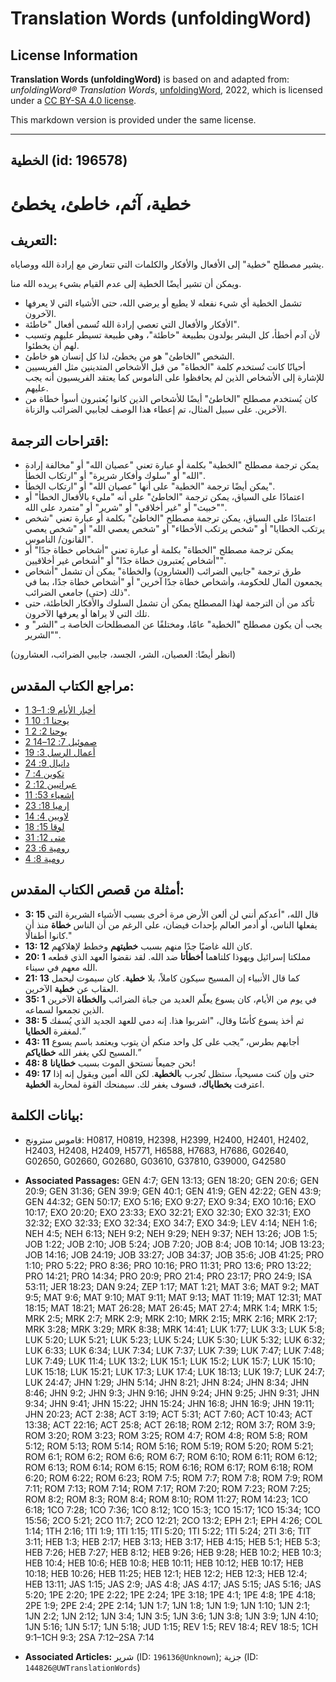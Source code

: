 # Translation Words (unfoldingWord)

## License Information

**Translation Words (unfoldingWord)** is based on and adapted from: _unfoldingWord® Translation Words_, [unfoldingWord](https://unfoldingword.org/utw), 2022, which is licensed under a [CC BY-SA 4.0 license](https://creativecommons.org/licenses/by-sa/4.0/legalcode.en).

This markdown version is provided under the same license.



--------------------------------

## الخطية (id: 196578)

خطية، آثم، خاطئ، يخطئ
=====================

التعريف:
--------

يشير مصطلح "خطية" إلى الأفعال والأفكار والكلمات التي تتعارض مع إرادة الله ووصاياه.

ويمكن أن تشير أيضًا الخطية إلى عدم القيام بشيء يريده الله منا.

* تشمل الخطية أي شيء نفعله لا يطيع أو يرضي الله، حتى الأشياء التي لا يعرفها الآخرون.
* الأفكار والأفعال التي تعصي إرادة الله تُسمى أفعال "خاطئة".
* لأن آدم أخطأ، كل البشر يولدون بطبيعة "خاطئة"، وهي طبيعة تسيطر عليهم وتسبب لهم أن يخطئوا.
* الشخص "الخاطئ" هو من يخطئ، لذا كل إنسان هو خاطئ.
* أحيانًا كانت تُستخدم كلمة "الخطاة" من قبل الأشخاص المتدينين مثل الفريسيين للإشارة إلى الأشخاص الذين لم يحافظوا على الناموس كما يعتقد الفريسيون أنه يجب عليهم.
* كان يُستخدم مصطلح "الخاطئ" أيضًا للأشخاص الذين كانوا يُعتبرون أسوأ خطاة من الآخرين. على سبيل المثال، تم إعطاء هذا الوصف لجابيي الضرائب والزناة.

اقتراحات الترجمة:
-----------------

* يمكن ترجمة مصطلح "الخطية" بكلمة أو عبارة تعني "عصيان الله" أو "مخالفة إرادة الله" أو "سلوك وأفكار شريرة" أو "ارتكاب الخطأ".
* يمكن أيضًا ترجمة "الخطية" على أنها "عصيان الله" أو "ارتكاب الخطأ".
* اعتمادًا على السياق، يمكن ترجمة "الخاطئ" على أنه "مليء بالأفعال الخطأ" أو "خبيث" أو "غير أخلاقي" أو "شرير" أو "متمرد على الله".
* اعتمادًا على السياق، يمكن ترجمة مصطلح "الخاطئ" بكلمة أو عبارة تعني "شخص يرتكب الخطايا" أو "شخص يرتكب الأخطاء" أو "شخص يعصي الله" أو "شخص يعصي القانون/ الناموس".
* يمكن ترجمة مصطلح "الخطاة" بكلمة أو عبارة تعني "أشخاص خطاة جدًا" أو "أشخاص يُعتبرون خطاة جدًا" أو "أشخاص غير أخلاقيين".
* طرق ترجمة "جابيي الضرائب (العشارون) والخطاة" يمكن أن تشمل "أشخاص يجمعون المال للحكومة، وأشخاص خطاة جدًا آخرين" أو "أشخاص خطاة جدًا، بما في ذلك (حتى) جامعي الضرائب".
* تأكد من أن الترجمة لهذا المصطلح يمكن أن تشمل السلوك والأفكار الخاطئة، حتى تلك التي لا يراها أو يعرفها الآخرون.
* يجب أن يكون مصطلح "الخطية" عامًا، ومختلفًا عن المصطلحات الخاصة بـ "الشر" و "الشرير".

(انظر أيضًا: العصيان، الشر، الجسد، جابيي الضرائب، العشارون)

مراجع الكتاب المقدس:
--------------------

* [1 أخبار الأيام 9: 1–3](https://ref.ly/1Chr9:1-1Chr9:3)
* [1 يوحنا 1: 10](https://ref.ly/1John1:10)
* [1 يوحنا 2: 2](https://ref.ly/1John2:2)
* [2 صموئيل 7: 12–14](https://ref.ly/2Sam7:12-2Sam7:14)
* [أعمال الرسل 3: 19](https://ref.ly/Acts3:19)
* [دانيال 9: 24](https://ref.ly/Dan9:24)
* [تكوين 4: 7](https://ref.ly/Gen4:7)
* [عبرانيين 12: 2](https://ref.ly/Heb12:2)
* [إشعياء 53: 11](https://ref.ly/Isa53:11)
* [إرميا 18: 23](https://ref.ly/Jer18:23)
* [لاويين 4: 14](https://ref.ly/Lev4:14)
* [لوقا 15: 18](https://ref.ly/Luke15:18)
* [متى 12: 31](https://ref.ly/Matt12:31)
* [رومية 6: 23](https://ref.ly/Rom6:23)
* [رومية 8: 4](https://ref.ly/Rom8:4)

أمثلة من قصص الكتاب المقدس:
---------------------------

* **3: 15** قال الله، "أعدكم أنني لن ألعن الأرض مرة أخرى بسبب الأشياء الشريرة التي يفعلها الناس، أو أدمر العالم بإحداث فيضان، على الرغم من أن الناس **خطاة** منذ أن كانوا أطفالًا."
* **13: 12** كان الله غاضبًا جدًا منهم بسبب **خطيتهم** وخطط لإهلاكهم.
* **20: 1** مملكتا إسرائيل ويهوذا كلتاهما **أخطأتا** ضد الله. لقد نقضوا العهد الذي قطعه الله معهم في سيناء.
* **21: 13** كما قال الأنبياء إن المسيح سيكون كاملاً، بلا **خطية**. كان سيموت ليحمل العقاب عن **خطية** الآخرين.
* **35: 1** في يوم من الأيام، كان يسوع يعلّم العديد من جباة الضرائب و**الخطاة** الآخرين الذين تجمعوا لسماعه.
* **38: 5** ثم أخذ يسوع كأسًا وقال، "اشربوا هذا. إنه دمي للعهد الجديد الذي يُسفك لمغفرة **الخطايا**.”
* **43: 11** أجابهم بطرس، “يجب على كل واحد منكم أن يتوب ويعتمد باسم يسوع المسيح لكي يغفر الله **خطاياكم**.”
* **48: 8** نحن جميعاً نستحق الموت بسبب **خطايانا**!
* **49: 17** حتى وإن كنت مسيحياً، ستظل تُجرب ب**الخطية**. لكن الله أمين ويقول إنه إذا اعترفت **بخطاياك**، فسوف يغفر لك. سيمنحك القوة لمحاربة **الخطية**.

بيانات الكلمة:
--------------

* قاموس سترونج: H0817, H0819, H2398, H2399, H2400, H2401, H2402, H2403, H2408, H2409, H5771, H6588, H7683, H7686, G02640, G02650, G02660, G02680, G03610, G37810, G39000, G42580

* **Associated Passages:** GEN 4:7; GEN 13:13; GEN 18:20; GEN 20:6; GEN 20:9; GEN 31:36; GEN 39:9; GEN 40:1; GEN 41:9; GEN 42:22; GEN 43:9; GEN 44:32; GEN 50:17; EXO 5:16; EXO 9:27; EXO 9:34; EXO 10:16; EXO 10:17; EXO 20:20; EXO 23:33; EXO 32:21; EXO 32:30; EXO 32:31; EXO 32:32; EXO 32:33; EXO 32:34; EXO 34:7; EXO 34:9; LEV 4:14; NEH 1:6; NEH 4:5; NEH 6:13; NEH 9:2; NEH 9:29; NEH 9:37; NEH 13:26; JOB 1:5; JOB 1:22; JOB 2:10; JOB 5:24; JOB 7:20; JOB 8:4; JOB 10:14; JOB 13:23; JOB 14:16; JOB 24:19; JOB 33:27; JOB 34:37; JOB 35:6; JOB 41:25; PRO 1:10; PRO 5:22; PRO 8:36; PRO 10:16; PRO 11:31; PRO 13:6; PRO 13:22; PRO 14:21; PRO 14:34; PRO 20:9; PRO 21:4; PRO 23:17; PRO 24:9; ISA 53:11; JER 18:23; DAN 9:24; ZEP 1:17; MAT 1:21; MAT 3:6; MAT 9:2; MAT 9:5; MAT 9:6; MAT 9:10; MAT 9:11; MAT 9:13; MAT 11:19; MAT 12:31; MAT 18:15; MAT 18:21; MAT 26:28; MAT 26:45; MAT 27:4; MRK 1:4; MRK 1:5; MRK 2:5; MRK 2:7; MRK 2:9; MRK 2:10; MRK 2:15; MRK 2:16; MRK 2:17; MRK 3:28; MRK 3:29; MRK 8:38; MRK 14:41; LUK 1:77; LUK 3:3; LUK 5:8; LUK 5:20; LUK 5:21; LUK 5:23; LUK 5:24; LUK 5:30; LUK 5:32; LUK 6:32; LUK 6:33; LUK 6:34; LUK 7:34; LUK 7:37; LUK 7:39; LUK 7:47; LUK 7:48; LUK 7:49; LUK 11:4; LUK 13:2; LUK 15:1; LUK 15:2; LUK 15:7; LUK 15:10; LUK 15:18; LUK 15:21; LUK 17:3; LUK 17:4; LUK 18:13; LUK 19:7; LUK 24:7; LUK 24:47; JHN 1:29; JHN 5:14; JHN 8:21; JHN 8:24; JHN 8:34; JHN 8:46; JHN 9:2; JHN 9:3; JHN 9:16; JHN 9:24; JHN 9:25; JHN 9:31; JHN 9:34; JHN 9:41; JHN 15:22; JHN 15:24; JHN 16:8; JHN 16:9; JHN 19:11; JHN 20:23; ACT 2:38; ACT 3:19; ACT 5:31; ACT 7:60; ACT 10:43; ACT 13:38; ACT 22:16; ACT 25:8; ACT 26:18; ROM 2:12; ROM 3:7; ROM 3:9; ROM 3:20; ROM 3:23; ROM 3:25; ROM 4:7; ROM 4:8; ROM 5:8; ROM 5:12; ROM 5:13; ROM 5:14; ROM 5:16; ROM 5:19; ROM 5:20; ROM 5:21; ROM 6:1; ROM 6:2; ROM 6:6; ROM 6:7; ROM 6:10; ROM 6:11; ROM 6:12; ROM 6:13; ROM 6:14; ROM 6:15; ROM 6:16; ROM 6:17; ROM 6:18; ROM 6:20; ROM 6:22; ROM 6:23; ROM 7:5; ROM 7:7; ROM 7:8; ROM 7:9; ROM 7:11; ROM 7:13; ROM 7:14; ROM 7:17; ROM 7:20; ROM 7:23; ROM 7:25; ROM 8:2; ROM 8:3; ROM 8:4; ROM 8:10; ROM 11:27; ROM 14:23; 1CO 6:18; 1CO 7:28; 1CO 7:36; 1CO 8:12; 1CO 15:3; 1CO 15:17; 1CO 15:34; 1CO 15:56; 2CO 5:21; 2CO 11:7; 2CO 12:21; 2CO 13:2; EPH 2:1; EPH 4:26; COL 1:14; 1TH 2:16; 1TI 1:9; 1TI 1:15; 1TI 5:20; 1TI 5:22; 1TI 5:24; 2TI 3:6; TIT 3:11; HEB 1:3; HEB 2:17; HEB 3:13; HEB 3:17; HEB 4:15; HEB 5:1; HEB 5:3; HEB 7:26; HEB 7:27; HEB 8:12; HEB 9:26; HEB 9:28; HEB 10:2; HEB 10:3; HEB 10:4; HEB 10:6; HEB 10:8; HEB 10:11; HEB 10:12; HEB 10:17; HEB 10:18; HEB 10:26; HEB 11:25; HEB 12:1; HEB 12:2; HEB 12:3; HEB 12:4; HEB 13:11; JAS 1:15; JAS 2:9; JAS 4:8; JAS 4:17; JAS 5:15; JAS 5:16; JAS 5:20; 1PE 2:20; 1PE 2:22; 1PE 2:24; 1PE 3:18; 1PE 4:1; 1PE 4:8; 1PE 4:18; 2PE 1:9; 2PE 2:4; 2PE 2:14; 1JN 1:7; 1JN 1:8; 1JN 1:9; 1JN 1:10; 1JN 2:1; 1JN 2:2; 1JN 2:12; 1JN 3:4; 1JN 3:5; 1JN 3:6; 1JN 3:8; 1JN 3:9; 1JN 4:10; 1JN 5:16; 1JN 5:17; 1JN 5:18; JUD 1:15; REV 1:5; REV 18:4; REV 18:5; 1CH 9:1–1CH 9:3; 2SA 7:12–2SA 7:14
* **Associated Articles:** شرير (ID: `196136@Unknown`); جزية (ID: `144826@UWTranslationWords`)

